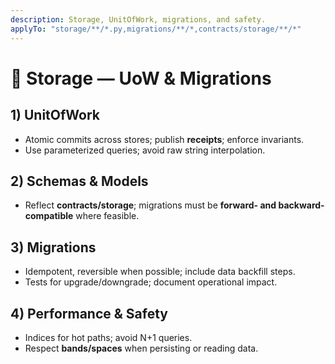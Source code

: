 ```yaml
---
description: Storage, UnitOfWork, migrations, and safety.
applyTo: "storage/**/*.py,migrations/**/*,contracts/storage/**/*"
---
```

# 💾 Storage — UoW & Migrations

## 1) UnitOfWork
- Atomic commits across stores; publish **receipts**; enforce invariants.
- Use parameterized queries; avoid raw string interpolation.

## 2) Schemas & Models
- Reflect **contracts/storage**; migrations must be **forward- and backward-compatible** where feasible.

## 3) Migrations
- Idempotent, reversible when possible; include data backfill steps.
- Tests for upgrade/downgrade; document operational impact.

## 4) Performance & Safety
- Indices for hot paths; avoid N+1 queries.
- Respect **bands/spaces** when persisting or reading data.